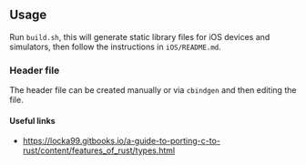 ## Usage

Run `build.sh`, this will generate static library files for iOS devices and simulators, then follow the instructions in `iOS/README.md`.

### Header file

The header file can be created manually or via `cbindgen` and then editing the file.

#### Useful links

* https://locka99.gitbooks.io/a-guide-to-porting-c-to-rust/content/features_of_rust/types.html